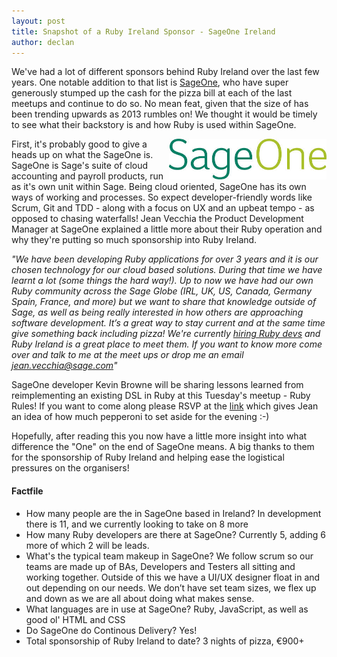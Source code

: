 ```yaml
---
layout: post
title: Snapshot of a Ruby Ireland Sponsor - SageOne Ireland
author: declan
---
```



We've had a lot of different sponsors behind Ruby Ireland over the last
few years. One notable addition to that list is
[SageOne](http://www.sageone.ie/), who have super
generously stumped up the cash for the pizza bill at each of the last
meetups and continue to do so. No mean feat, given that the size of has
been trending upwards as 2013 rumbles on! We thought it would be timely
to see what their backstory is and how Ruby is used within SageOne.

<img src="/images/sageone.jpg" style="float: right; margin-right: 1em padding:10px;"
class="img-rounded" width="50%" height="50%" />

First, it's probably good to give a heads up on what the SageOne is.
SageOne is Sage's suite of cloud accounting and payroll products, run as
it's own unit within Sage. Being cloud oriented, SageOne has its own
ways of working and processes. So expect developer-friendly words like
Scrum, Git and TDD - along with a focus on UX and an upbeat tempo - as
opposed to chasing waterfalls! Jean Vecchia the Product Development
Manager at SageOne explained a little more about their Ruby operation
and why they're putting so much sponsorship into Ruby Ireland.

_"We have been developing Ruby applications for over 3 years and it is
our chosen technology for our cloud based solutions.  During that time
we have learnt a lot (some things the hard way!). Up to now we have had
our own Ruby community across the Sage Globe (IRL, UK, US, Canada,
Germany Spain, France, and more) but we want to share that knowledge
outside of Sage, as well as being really interested in how others are
approaching software development. It’s a great way to stay current and
at the same time give something back including pizza! We're currently
[hiring Ruby devs](http://www.rubyjobs.ie/?search=sageone) and Ruby
Ireland is a great place to meet them. If you
want to know more come over and talk to me at the meet ups or drop me an
email jean.vecchia@sage.com"_


SageOne developer Kevin Browne will be sharing lessons learned from
reimplementing an existing DSL in Ruby at this Tuesday's meetup - Ruby
Rules! If you want to
come along please RSVP at the [link](http://www.meetup.com/rubyireland/events/144658952/)
which gives Jean an idea of how much
pepperoni to set aside for the evening :-)

Hopefully, after reading this you now have a little more insight into
what difference the "One" on the end of SageOne means. A big thanks to
them for the sponsorship of Ruby Ireland and helping ease the logistical
pressures on the organisers!

#### Factfile

* How many people are the in SageOne based in Ireland? In development
  there is 11, and we currently looking to take on 8 more
* How many Ruby developers are there at SageOne? Currently 5, adding 6
  more of which 2 will be leads.
* What's the typical team makeup in SageOne? We follow scrum so our teams are
made up of BAs, Developers and Testers all sitting and working together.
Outside of this we have a UI/UX designer float in and out depending on
our needs. We don’t have set team sizes, we flex up and down as we are
all about doing what makes sense.
* What languages are in use at SageOne? Ruby, JavaScript, as well as
  good ol' HTML and CSS
* Do SageOne do Continous Delivery? Yes!
* Total sponsorship of Ruby Ireland to date? 3 nights of pizza, €900+
